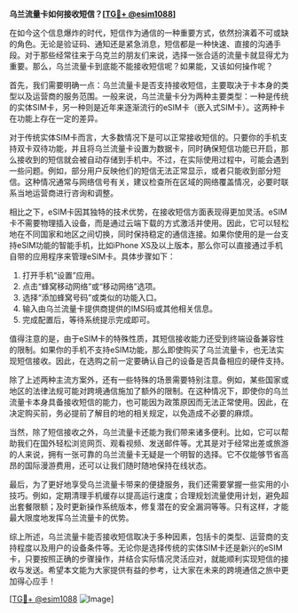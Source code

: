 **乌兰流量卡如何接收短信？[[TG💪+ @esim1088](https://t.me/s/esim1088)]**

在如今这个信息爆炸的时代，短信作为通信的一种重要方式，依然扮演着不可或缺的角色。无论是验证码、通知还是紧急消息，短信都是一种快速、直接的沟通手段。对于那些经常往来于乌克兰的朋友们来说，选择一张合适的流量卡就显得尤为重要。那么，乌兰流量卡到底能不能接收短信呢？如果能，又该如何操作呢？

首先，我们需要明确一点：乌兰流量卡是否支持接收短信，主要取决于卡本身的类型以及运营商的服务范围。一般来说，乌兰流量卡分为两种主要类型：一种是传统的实体SIM卡，另一种则是近年来逐渐流行的eSIM卡（嵌入式SIM卡）。这两种卡在功能上存在一定的差异。

对于传统实体SIM卡而言，大多数情况下是可以正常接收短信的。只要你的手机支持双卡双待功能，并且将乌兰流量卡设置为数据卡，同时确保短信功能已开启，那么接收到的短信就会被自动存储到手机中。不过，在实际使用过程中，可能会遇到一些问题。例如，部分用户反映他们的短信无法正常显示，或者只能收到部分短信。这种情况通常与网络信号有关，建议检查所在区域的网络覆盖情况，必要时联系当地运营商进行咨询和调整。

相比之下，eSIM卡因其独特的技术优势，在接收短信方面表现得更加灵活。eSIM卡不需要物理插入设备，而是通过云端下载的方式激活并使用。因此，它可以轻松地在不同国家和地区之间切换，同时保持稳定的通信连接。如果你使用的是一台支持eSIM功能的智能手机，比如iPhone XS及以上版本，那么你可以直接通过手机自带的应用程序来管理eSIM卡。具体步骤如下：

1. 打开手机“设置”应用。
2. 点击“蜂窝移动网络”或“移动网络”选项。
3. 选择“添加蜂窝号码”或类似的功能入口。
4. 输入由乌兰流量卡提供商提供的IMSI码或其他相关信息。
5. 完成配置后，等待系统提示完成即可。

值得注意的是，由于eSIM卡的特殊性质，其短信接收能力还受到终端设备兼容性的限制。如果你的手机不支持eSIM功能，那么即使购买了乌兰流量卡，也无法实现短信接收。因此，在选购之前一定要确认自己的设备是否具备相应的硬件支持。

除了上述两种主流方案外，还有一些特殊的场景需要特别注意。例如，某些国家或地区的法律法规可能对跨境通信施加了额外的限制。在这种情况下，即使你的乌兰流量卡本身具备接收短信的能力，也可能因为政策原因而无法正常使用。因此，在决定购买前，务必提前了解目的地的相关规定，以免造成不必要的麻烦。

当然，除了短信接收之外，乌兰流量卡还能为我们带来诸多便利。比如，它可以帮助我们在国外轻松浏览网页、观看视频、发送邮件等。尤其是对于经常出差或旅游的人来说，拥有一张可靠的乌兰流量卡无疑是一个明智的选择。它不仅能够节省高昂的国际漫游费用，还可以让我们随时随地保持在线状态。

最后，为了更好地享受乌兰流量卡带来的便捷服务，我们还需要掌握一些实用的小技巧。例如，定期清理手机缓存以提高运行速度；合理规划流量使用计划，避免超出套餐限额；及时更新操作系统版本，修复潜在的安全漏洞等等。只有这样，才能最大限度地发挥乌兰流量卡的优势。

综上所述，乌兰流量卡能否接收短信取决于多种因素，包括卡的类型、运营商的支持程度以及用户的设备条件等。无论你是选择传统的实体SIM卡还是新兴的eSIM卡，只要按照正确的步骤操作，并结合实际情况灵活应对，就能顺利实现短信的接收与发送。希望本文能为大家提供有益的参考，让大家在未来的跨境通信之旅中更加得心应手！

[[TG💪+ @esim1088](https://t.me/s/esim1088) ![Image](https://i.postimg.cc/4NQfJmqS/Snipaste-2025-05-13-00-14-12.png)]